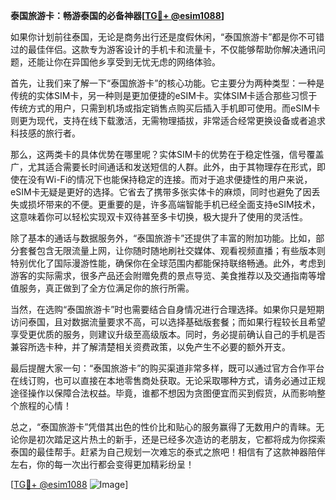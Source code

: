 **泰国旅游卡：畅游泰国的必备神器[[TG💪+ @esim1088](https://t.me/s/esim1088)]**

如果你计划前往泰国，无论是商务出行还是度假休闲，“泰国旅游卡”都是你不可错过的最佳伴侣。这款专为游客设计的手机卡和流量卡，不仅能够帮助你解决通讯问题，还能让你在异国他乡享受到无忧无虑的网络体验。

首先，让我们来了解一下“泰国旅游卡”的核心功能。它主要分为两种类型：一种是传统的实体SIM卡，另一种则是更加便捷的eSIM卡。实体SIM卡适合那些习惯于传统方式的用户，只需到机场或指定销售点购买后插入手机即可使用。而eSIM卡则更为现代，支持在线下载激活，无需物理插拔，非常适合经常更换设备或者追求科技感的旅行者。

那么，这两类卡的具体优势在哪里呢？实体SIM卡的优势在于稳定性强，信号覆盖广，尤其适合需要长时间通话和发送短信的人群。此外，由于其物理存在形式，即使在没有Wi-Fi的情况下也能保持稳定的连接。而对于追求便捷性的用户来说，eSIM卡无疑是更好的选择。它省去了携带多张实体卡的麻烦，同时也避免了因丢失或损坏带来的不便。更重要的是，许多高端智能手机已经全面支持eSIM技术，这意味着你可以轻松实现双卡双待甚至多卡切换，极大提升了使用的灵活性。

除了基本的通话与数据服务外，“泰国旅游卡”还提供了丰富的附加功能。比如，部分套餐包含无限流量上网，让你随时随地刷社交媒体、观看视频直播；有些版本则特别优化了国际漫游性能，确保你在全球范围内都能保持联络畅通。此外，考虑到游客的实际需求，很多产品还会附赠免费的景点导览、美食推荐以及交通指南等增值服务，真正做到了全方位满足你的旅行所需。

当然，在选购“泰国旅游卡”时也需要结合自身情况进行合理选择。如果你只是短期访问泰国，且对数据流量要求不高，可以选择基础版套餐；而如果行程较长且希望享受更优质的服务，则建议升级至高级版本。同时，务必提前确认自己的手机是否兼容所选卡种，并了解清楚相关资费政策，以免产生不必要的额外开支。

最后提醒大家一句：“泰国旅游卡”的购买渠道非常多样，既可以通过官方合作平台在线订购，也可以直接在本地零售商处获取。无论采取哪种方式，请务必通过正规途径操作以保障合法权益。毕竟，谁都不想因为贪图便宜而买到假货，从而影响整个旅程的心情！

总之，“泰国旅游卡”凭借其出色的性价比和贴心的服务赢得了无数用户的青睐。无论你是初次踏足这片热土的新手，还是已经多次造访的老朋友，它都将成为你探索泰国的最佳帮手。赶紧为自己规划一次难忘的泰式之旅吧！相信有了这款神器陪伴左右，你的每一次出行都会变得更加精彩纷呈！

[[TG💪+ @esim1088](https://t.me/s/esim1088) ![Image](https://i.postimg.cc/4NQfJmqS/Snipaste-2025-05-13-00-14-12.png)]